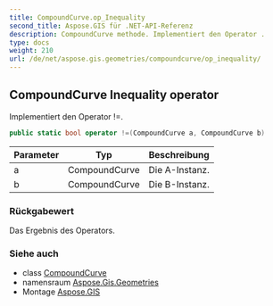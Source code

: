 ```yaml
---
title: CompoundCurve.op_Inequality
second_title: Aspose.GIS für .NET-API-Referenz
description: CompoundCurve methode. Implementiert den Operator .
type: docs
weight: 210
url: /de/net/aspose.gis.geometries/compoundcurve/op_inequality/
---
```

## CompoundCurve Inequality operator

Implementiert den Operator !=.

```csharp
public static bool operator !=(CompoundCurve a, CompoundCurve b)
```

| Parameter | Typ | Beschreibung |
| --- | --- | --- |
| a | CompoundCurve | Die A-Instanz. |
| b | CompoundCurve | Die B-Instanz. |

### Rückgabewert

Das Ergebnis des Operators.

### Siehe auch

* class [CompoundCurve](../)
* namensraum [Aspose.Gis.Geometries](../../compoundcurve/)
* Montage [Aspose.GIS](../../../)


